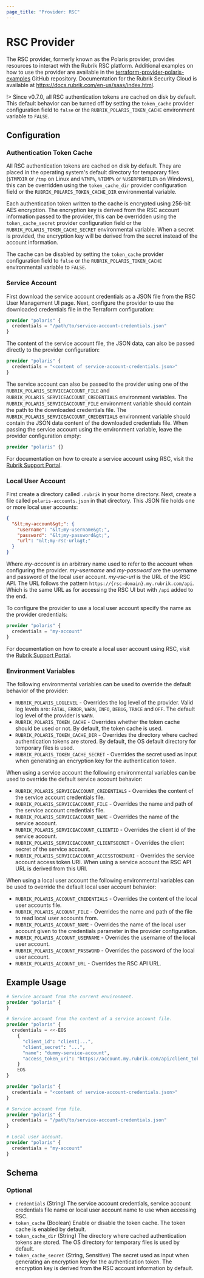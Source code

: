 ```yaml
---
page_title: "Provider: RSC"
---
```


# RSC Provider
The RSC provider, formerly known as the Polaris provider, provides resources to interact with the Rubrik RSC platform.
Additional examples on how to use the provider are available in the
[terraform-provider-polaris-examples](https://github.com/rubrikinc/terraform-provider-polaris-examples) GitHub
repository. Documentation for the Rubrik Security Cloud is available at https://docs.rubrik.com/en-us/saas/index.html.

!> Since v0.7.0, all RSC authentication tokens are cached on disk by default. This default behavior can be turned off
   by setting the `token_cache` provider configuration field to `false` or the `RUBRIK_POLARIS_TOKEN_CACHE` environment
   variable to `FALSE`.

## Configuration

### Authentication Token Cache
All RSC authentication tokens are cached on disk by default. They are placed in the operating system's default
directory for temporary files (`$TMPDIR` or `/tmp` on Linux and `%TMP%`, `%TEMP%` or `%USERPROFILE%` on Windows), this
can be overridden using the `token_cache_dir` provider configuration field or the `RUBRIK_POLARIS_TOKEN_CACHE_DIR`
environmental variable.

Each authentication token written to the cache is encrypted using 256-bit AES encryption. The encryption key is derived
from the RSC account information passed to the provider, this can be overridden using the `token_cache_secret` provider
configuration field or the `RUBRIK_POLARIS_TOKEN_CACHE_SECRET` environmental variable. When a secret is provided, the
encryption key will be derived from the secret instead of the account information.

The cache can be disabled by setting the `token_cache` provider configuration field to `false` or the
`RUBRIK_POLARIS_TOKEN_CACHE` environmental variable to `FALSE`.

### Service Account
First download the service account credentials as a JSON file from the RSC User Management UI page. Next, configure the
provider to use the downloaded credentials file in the Terraform configuration:
```terraform
provider "polaris" {
  credentials = "/path/to/service-account-credentials.json"
}
```
The content of the service account file, the JSON data, can also be passed directly to the provider configuration:
```terraform
provider "polaris" {
  credentials = "<content of service-account-credentials.json>"
}
```
The service account can also be passed to the provider using one of the `RUBRIK_POLARIS_SERVICEACCOUNT_FILE` and
`RUBRIK_POLARIS_SERVICEACCOUNT_CREDENTIALS` environment variables. The `RUBRIK_POLARIS_SERVICEACCOUNT_FILE` environment
variable should contain the path to the downloaded credentials file. The `RUBRIK_POLARIS_SERVICEACCOUNT_CREDENTIALS`
environment variable should contain the JSON data content of the downloaded credentials file. When passing the service
account using the environment variable, leave the provider configuration empty:
```terraform
provider "polaris" {}
```
For documentation on how to create a service account using RSC, visit the
[Rubrik Support Portal](http://support.rubrik.com).

### Local User Account
First create a directory called `.rubrik` in your home directory. Next, create a file called `polaris-accounts.json` in
that directory. This JSON file holds one or more local user accounts:
```json
{
  "&lt;my-account&gt;": {
    "username": "&lt;my-username&gt;",
    "password": "&lt;my-password&gt;",
    "url": "&lt;my-rsc-url&gt;"
  }
}
```
Where *my-account* is an arbitrary name used to refer to the account when configuring the provider. *my-username* and
*my-password* are the username and password of the local user account. *my-rsc-url* is the URL of the RSC API. The
URL follows the pattern `https://{rsc-domain}.my.rubrik.com/api`. Which is the same URL as for accessing the RSC UI but
with `/api` added to the end.

To configure the provider to use a local user account specify the name as the provider credentials:
```terraform
provider "polaris" {
  credentials = "my-account"
}
```
For documentation on how to create a local user account using RSC, visit the
[Rubrik Support Portal](http://support.rubrik.com).

### Environment Variables
The following environmental variables can be used to override the default behavior of the provider:
* `RUBRIK_POLARIS_LOGLEVEL` - Overrides the log level of the provider. Valid log levels are: `FATAL`, `ERROR`, `WARN`,
  `INFO`, `DEBUG`, `TRACE` and `OFF`. The default log level of the provider is `WARN`.
* `RUBRIK_POLARIS_TOKEN_CACHE` - Overrides whether the token cache should be used or not. By default, the token
  cache is used.
* `RUBRIK_POLARIS_TOKEN_CACHE_DIR` - Overrides the directory where cached authentication tokens are stored. By
  default, the OS default directory for temporary files is used.
* `RUBRIK_POLARIS_TOKEN_CACHE_SECRET` - Overrides the secret used as input when generating an encryption key for the
  authentication token.

When using a service account the following environmental variables can be used to override the default service account
behavior:
* `RUBRIK_POLARIS_SERVICEACCOUNT_CREDENTIALS` - Overrides the content of the service account credentials file.
* `RUBRIK_POLARIS_SERVICEACCOUNT_FILE` - Overrides the name and path of the service account credentials file.
* `RUBRIK_POLARIS_SERVICEACCOUNT_NAME` - Overrides the name of the service account.
* `RUBRIK_POLARIS_SERVICEACCOUNT_CLIENTID` - Overrides the client id of the service account.
* `RUBRIK_POLARIS_SERVICEACCOUNT_CLIENTSECRET` - Overrides the client secret of the service account.
* `RUBRIK_POLARIS_SERVICEACCOUNT_ACCESSTOKENURI` - Overrides the service account access token URI. When using a service
  account the RSC API URL is derived from this URI.

When using a local user account the following environmental variables can be used to override the default local user
account behavior:
* `RUBRIK_POLARIS_ACCOUNT_CREDENTIALS` - Overrides the content of the local user accounts file.
* `RUBRIK_POLARIS_ACCOUNT_FILE` - Overrides the name and path of the file to read local user accounts from.
* `RUBRIK_POLARIS_ACCOUNT_NAME` - Overrides the name of the local user account given to the credentials parameter in the
  provider configuration.
* `RUBRIK_POLARIS_ACCOUNT_USERNAME` - Overrides the username of the local user account.
* `RUBRIK_POLARIS_ACCOUNT_PASSWORD` - Overrides the password of the local user account.
* `RUBRIK_POLARIS_ACCOUNT_URL` - Overrides the RSC API URL.

## Example Usage

```terraform
# Service account from the current environment.
provider "polaris" {
}

# Service account from the content of a service account file.
provider "polaris" {
  credentials = <<-EOS
    {
      "client_id": "client|...",
      "client_secret": "...",
      "name": "dummy-service-account",
      "access_token_uri": "https://account.my.rubrik.com/api/client_token"
    }
    EOS
}

provider "polaris" {
  credentials = "<content of service-account-credentials.json>"
}

# Service account from file.
provider "polaris" {
  credentials = "/path/to/service-account-credentials.json"
}

# Local user account.
provider "polaris" {
  credentials = "my-account"
}
```

<!-- schema generated by tfplugindocs -->
## Schema

### Optional

- `credentials` (String) The service account credentials, service account credentials file name or local user account name to use when accessing RSC.
- `token_cache` (Boolean) Enable or disable the token cache. The token cache is enabled by default.
- `token_cache_dir` (String) The directory where cached authentication tokens are stored. The OS directory for temporary files is used by default.
- `token_cache_secret` (String, Sensitive) The secret used as input when generating an encryption key for the authentication token. The encryption key is derived from the RSC account information by default.
